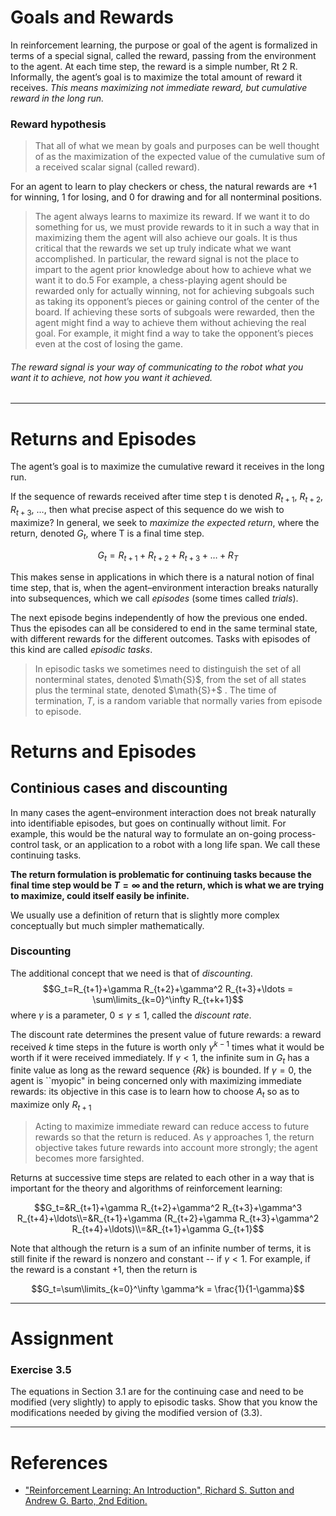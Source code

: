 # Goals and Rewards
In reinforcement learning, the purpose or goal of the agent is formalized in terms of a special signal, called the reward, passing from the environment to the agent. At each time step, the reward is a simple number, Rt 2 R. Informally, the agent’s goal is to maximize the total amount of reward it receives. *This means maximizing not immediate reward, but cumulative reward in the long run.*

### Reward hypothesis
> That all of what we mean by goals and purposes can be well thought of as the maximization of the expected value of the cumulative sum of a received scalar signal (called reward).

For an agent to learn to play checkers or chess, the natural rewards are +1 for winning, 1 for losing, and 0 for drawing and for all nonterminal positions.

> The agent always learns to maximize its reward. If we want it to do something for us, we must provide rewards to it in such a way that in maximizing them the agent will also achieve our goals. It is thus critical that the rewards we set up truly indicate what we want accomplished. In particular, the reward signal is not the place to impart to the agent prior knowledge about how to achieve what we want it to do.5 For example, a chess-playing agent should be rewarded only for actually winning, not for achieving subgoals such as taking its opponent’s pieces or gaining control of the center of the board. If achieving these sorts of subgoals were rewarded, then the agent might find a way to achieve them without achieving the real goal. For example, it might find a way to take the opponent’s pieces even at the cost of losing the game. 

###### The reward signal is your way of communicating to the robot what you want it to achieve, not how you want it achieved.







---
# Returns and Episodes

The agent’s goal is to maximize the cumulative reward it receives in the long run. 

If the sequence of rewards received after time step t is denoted $R_{t+1}$, $R_{t+2}$, $R_{t+3}$, $\ldots$, then what precise aspect of this sequence do we wish to maximize? In general, we seek to *maximize the expected return*, where the return, denoted $G_t$, where T is a final time step.

$$G_t=R_{t+1}+R_{t+2}+R_{t+3}+\ldots+R_{T}$$

This makes sense in applications in which there is a natural notion of final time step, that is, when the agent–environment interaction breaks naturally into subsequences, which we call *episodes* (some times called *trials*).

The next episode begins independently of how the previous one ended. Thus the episodes can all be considered to end in the same terminal state, with different rewards for the different outcomes. Tasks with episodes of this kind are called *episodic tasks*. 

> In episodic tasks we sometimes need to distinguish the set of all nonterminal states, denoted $\math{S}$, from the set of all states plus the terminal state, denoted $\math{S}+$ . The time of termination, $T$, is a random variable that normally varies from episode to episode.

# Returns and Episodes
## Continious cases and discounting

In many cases the agent–environment interaction does not break naturally into identifiable episodes, but goes on continually without limit. For example, this would be the natural way to formulate an on-going process-control task, or an application to a robot with a long life span. We call these continuing tasks.

**The return formulation is problematic for continuing tasks because the final time step would be $T=\infty$ and the return, which is what we are trying to maximize, could itself easily be infinite.**

We usually use a definition of return that is slightly more complex conceptually but much simpler mathematically.

### Discounting

The additional concept that we need is that of *discounting*.
$$G_t=R_{t+1}+\gamma R_{t+2}+\gamma^2 R_{t+3}+\ldots = \sum\limits_{k=0}^\infty R_{t+k+1}$$
where $\gamma$ is a parameter, $0\leq\gamma\leq1$, called the *discount rate*.


The discount rate determines the present value of future rewards: a reward received $k$ time steps in the future is worth only $\gamma^{k-1}$ times what it would be worth if it were received immediately. If $\gamma<1$, the infinite sum in $G_t$ has a finite value as long as the reward sequence $\{Rk\}$ is bounded. If $\gamma=0$, the agent is ``myopic" in being concerned only with maximizing immediate rewards: its objective in this case is to learn how to choose $A_t$ so as to maximize only $R_{t+1}$

> Acting to maximize immediate reward can reduce access to future rewards so that the return is reduced. As $\gamma$ approaches 1, the return objective takes future rewards into account more strongly; the agent becomes more farsighted.

Returns at successive time steps are related to each other in a way that is important for the theory and algorithms of reinforcement learning:

$$G_t=&R_{t+1}+\gamma R_{t+2}+\gamma^2 R_{t+3}+\gamma^3 R_{t+4}+\ldots\\=&R_{t+1}+\gamma (R_{t+2}+\gamma R_{t+3}+\gamma^2 R_{t+4}+\ldots)\\=&R_{t+1}+\gamma G_{t+1}$$

Note that although the return is a sum of an infinite number of terms, it is still finite if the reward is nonzero and constant -- if $\gamma<1$. For example, if the reward is a constant $+1$, then the return is

$$G_t=\sum\limits_{k=0}^\infty \gamma^k = \frac{1}{1-\gamma}$$


---
# Assignment

### Exercise 3.5 
The equations in Section 3.1 are for the continuing case and need to be modified (very slightly) to apply to episodic tasks. Show that you know the modifications needed by giving the modified version of (3.3).



















---
# References

- ["Reinforcement Learning: An Introduction", Richard S. Sutton and Andrew G. Barto, 2nd Edition.](https://inst.eecs.berkeley.edu/~cs188/sp20/assets/files/SuttonBartoIPRLBook2ndEd.pdf)
